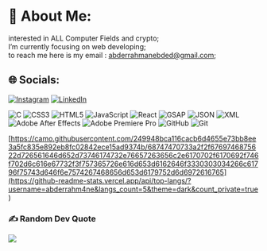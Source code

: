 # 💫 About Me: 
interested in ALL Computer Fields and crypto;<br>I’m currently focusing on web developing;<br>to reach me here is my email : abderrahmanebded@gmail.com;


## 🌐 Socials:
[![Instagram](https://img.shields.io/badge/Instagram-%23E4405F.svg?logo=Instagram&logoColor=white)](https://instagram.com/https://www.instagram.com/abd0o.u/) [![LinkedIn](https://img.shields.io/badge/LinkedIn-%230077B5.svg?logo=linkedin&logoColor=white)](https://linkedin.com/in/https://www.linkedin.com/in/abderrahmane-seghouani-17b4b2321/) 


![C](https://img.shields.io/badge/c-%2300599C.svg?style=for-the-badge&logo=c&logoColor=white) ![CSS3](https://img.shields.io/badge/css3-%231572B6.svg?style=for-the-badge&logo=css3&logoColor=white) ![HTML5](https://img.shields.io/badge/html5-%23E34F26.svg?style=for-the-badge&logo=html5&logoColor=white) ![JavaScript](https://img.shields.io/badge/javascript-%23323330.svg?style=for-the-badge&logo=javascript&logoColor=%23F7DF1E) ![React](https://img.shields.io/badge/react-%2320232a.svg?style=for-the-badge&logo=react&logoColor=%2361DAFB) ![GSAP](https://img.shields.io/badge/gsap-%23E61E46.svg?style=for-the-badge&logo=greensock&logoColor=white)
 ![JSON](https://img.shields.io/badge/json-%232F333A.svg?style=for-the-badge&logo=json&logoColor=%23FFFFFF) ![XML](https://img.shields.io/badge/xml-%231F8CBB.svg?style=for-the-badge&logo=xml&logoColor=%23FFFFFF) ![Adobe After Effects](https://img.shields.io/badge/Adobe%20After%20Effects-9999FF.svg?style=for-the-badge&logo=Adobe%20After%20Effects&logoColor=white) ![Adobe Premiere Pro](https://img.shields.io/badge/Adobe%20Premiere%20Pro-9999FF.svg?style=for-the-badge&logo=Adobe%20Premiere%20Pro&logoColor=white) ![GitHub](https://img.shields.io/badge/github-%23121011.svg?style=for-the-badge&logo=github&logoColor=white) ![Git](https://img.shields.io/badge/git-%23F05033.svg?style=for-the-badge&logo=git&logoColor=white)

[https://camo.githubusercontent.com/249948bca116cacb6d4655e73bb8ee3a5fc835e892eb8fc02842ece15ad9374b/68747470733a2f2f6769746875622d726561646d652d73746174732e76657263656c2e6170702f6170692f746f702d6c616e67732f3f757365726e616d653d6162646f3330303034266c61796f75743d646f6e7574267468656d653d6179752d6d6972616765](https://github-readme-stats.vercel.app/api/top-langs/?username=abderrahm4ne&langs_count=5&theme=dark&count_private=true
)

### ✍️ Random Dev Quote
![](https://quotes-github-readme.vercel.app/api?type=horizontal&theme=dark)

<!-- Proudly created with GPRM ( https://gprm.itsvg.in ) -->
